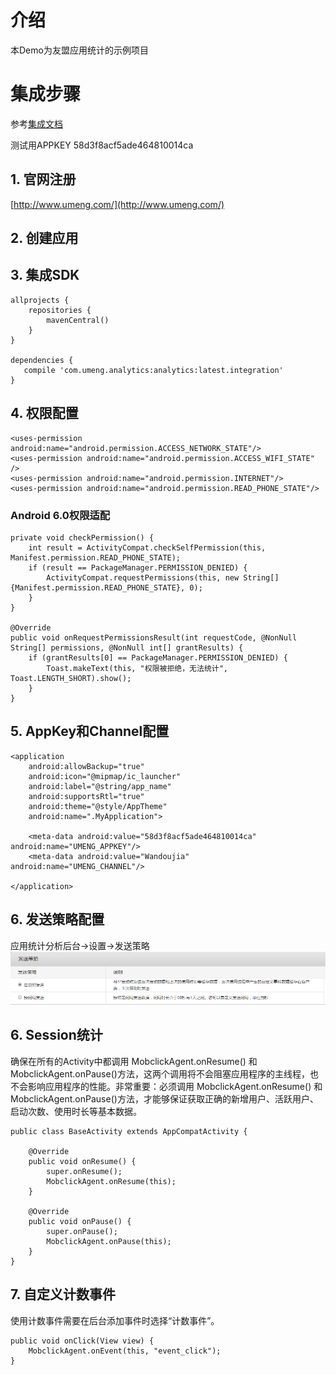 # 介绍 #
本Demo为友盟应用统计的示例项目

# 集成步骤 #
参考[集成文档](http://dev.umeng.com/analytics/android-doc/integration)

测试用APPKEY 58d3f8acf5ade464810014ca


## 1. 官网注册 ##
[http://www.umeng.com/](http://www.umeng.com/)

## 2. 创建应用 ##


## 3. 集成SDK ##

	allprojects {
	    repositories {
	        mavenCentral()     
	    }
	}

	dependencies {
	   compile 'com.umeng.analytics:analytics:latest.integration'
	}

## 4. 权限配置 ##
	<uses-permission android:name="android.permission.ACCESS_NETWORK_STATE"/>
	<uses-permission android:name="android.permission.ACCESS_WIFI_STATE" />
	<uses-permission android:name="android.permission.INTERNET"/>
	<uses-permission android:name="android.permission.READ_PHONE_STATE"/>

### Android 6.0权限适配 ###
    private void checkPermission() {
        int result = ActivityCompat.checkSelfPermission(this, Manifest.permission.READ_PHONE_STATE);
        if (result == PackageManager.PERMISSION_DENIED) {
            ActivityCompat.requestPermissions(this, new String[]{Manifest.permission.READ_PHONE_STATE}, 0);
        }
    }

    @Override
    public void onRequestPermissionsResult(int requestCode, @NonNull String[] permissions, @NonNull int[] grantResults) {
        if (grantResults[0] == PackageManager.PERMISSION_DENIED) {
            Toast.makeText(this, "权限被拒绝，无法统计", Toast.LENGTH_SHORT).show();
        }
    }


## 5. AppKey和Channel配置 ##
    <application
        android:allowBackup="true"
        android:icon="@mipmap/ic_launcher"
        android:label="@string/app_name"
        android:supportsRtl="true"
        android:theme="@style/AppTheme"
        android:name=".MyApplication">

        <meta-data android:value="58d3f8acf5ade464810014ca" android:name="UMENG_APPKEY"/>
        <meta-data android:value="Wandoujia" android:name="UMENG_CHANNEL"/>

    </application>

## 6. 发送策略配置 ##
应用统计分析后台->设置->发送策略
![](img/strategy.png)


## 6. Session统计 ##
确保在所有的Activity中都调用 MobclickAgent.onResume() 和MobclickAgent.onPause()方法，这两个调用将不会阻塞应用程序的主线程，也不会影响应用程序的性能。非常重要：必须调用 MobclickAgent.onResume() 和MobclickAgent.onPause()方法，才能够保证获取正确的新增用户、活跃用户、启动次数、使用时长等基本数据。


	public class BaseActivity extends AppCompatActivity {
	
	    @Override
	    public void onResume() {
	        super.onResume();
	        MobclickAgent.onResume(this);
	    }
	
	    @Override
	    public void onPause() {
	        super.onPause();
	        MobclickAgent.onPause(this);
	    }
	}


## 7. 自定义计数事件 ##
使用计数事件需要在后台添加事件时选择“计数事件”。

    public void onClick(View view) {
        MobclickAgent.onEvent(this, "event_click");
    }


